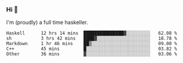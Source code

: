### Hi 👋

I'm (proudly) a full time haskeller.

<!--START_SECTION:waka-->

```text
Haskell      12 hrs 14 mins  ███████████████▓░░░░░░░░░   62.08 %
sh           3 hrs 42 mins   ████▓░░░░░░░░░░░░░░░░░░░░   18.78 %
Markdown     1 hr 46 mins    ██▒░░░░░░░░░░░░░░░░░░░░░░   09.00 %
C++          45 mins         █░░░░░░░░░░░░░░░░░░░░░░░░   03.82 %
Other        36 mins         ▓░░░░░░░░░░░░░░░░░░░░░░░░   03.06 %
```

<!--END_SECTION:waka-->
